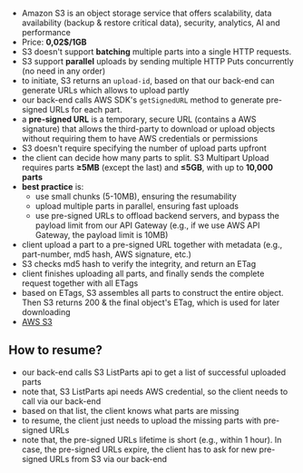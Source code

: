 - Amazon S3 is an object storage service that offers scalability, data availability (backup & restore critical data), security, analytics, AI and performance
- Price: **0,02$/1GB**
- S3 doesn't support **batching** multiple parts into a single HTTP requests.
- S3 support **parallel** uploads by sending multiple HTTP Puts concurrently (no need in any order)
- to initiate, S3 returns an `upload-id`, based on that our back-end can generate URLs which allows to upload partly
- our back-end calls AWS SDK's `getSignedURL` method to generate pre-signed URLs for each part.
- a **pre-signed URL** is a temporary, secure URL (contains a AWS signature) that allows the third-party to download or upload objects without requiring them to have AWS credentials or permissions
- S3 doesn't require specifying the number of upload parts upfront
- the client can decide how many parts to split. S3 Multipart Upload requires parts **≥5MB** (except the last) and **≤5GB**, with up to **10,000 parts**
- **best practice** is:
  - use small chunks (5-10MB), ensuring the resumability
  - upload multiple parts in parallel, ensuring fast uploads
  - use pre-signed URLs to offload backend servers, and bypass the payload limit from our API Gateway (e.g., if we use AWS API Gateway, the payload limit is 10MB)
- client upload a part to a pre-signed URL together with metadata (e.g., part-number, md5 hash, AWS signature, etc.)
- S3 checks md5 hash to verify the integrity, and return an ETag
- client finishes uploading all parts, and finally sends the complete request together with all ETags
- based on ETags, S3 assembles all parts to construct the entire object. Then S3 returns 200 & the final object's ETag, which is used for later downloading
- [AWS S3](https://docs.aws.amazon.com/AmazonS3/latest/userguide/mpuoverview.html)

## How to resume?
- our back-end calls S3 ListParts api to get a list of successful uploaded parts
- note that, S3 ListParts api needs AWS credential, so the client needs to call via our back-end
- based on that list, the client knows what parts are missing
- to resume, the client just needs to upload the missing parts with pre-signed URLs
- note that, the pre-signed URLs lifetime is short (e.g., within 1 hour). In case, the pre-signed URLs expire, the client has to ask for new pre-signed URLs from S3 via our back-end
